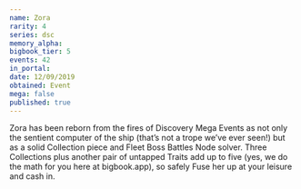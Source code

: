 ```yaml
---
name: Zora
rarity: 4
series: dsc
memory_alpha:
bigbook_tier: 5
events: 42
in_portal:
date: 12/09/2019
obtained: Event
mega: false
published: true
---
```


Zora has been reborn from the fires of Discovery Mega Events as not only the sentient computer of the ship (that’s not a trope we’ve ever seen!) but as a solid Collection piece and Fleet Boss Battles Node solver. Three Collections plus another pair of untapped Traits add up to five (yes, we do the math for you here at bigbook.app), so safely Fuse her up at your leisure and cash in.
